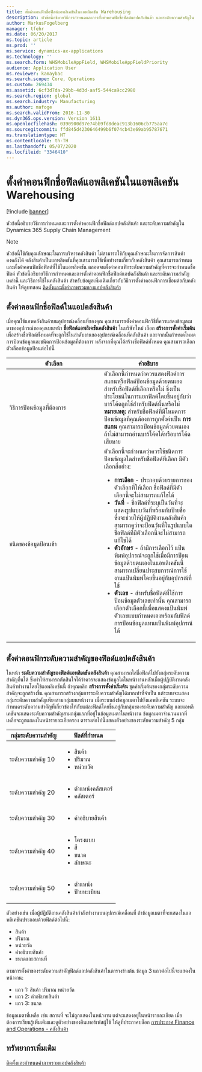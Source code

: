```yaml
---
title: ตั้งค่าคอนฟิกชื่อฟิลด์แอพลิเคชันในแอพลิเคชัน Warehousing
description: หัวข้อนี้อธิบายวิธีการกำหนดและการตั้งค่าคอนฟิกชื่อฟิลด์แอปคลังสินค้า และระดับความสำคัญใน Dynamics 365 Supply Chain Management
author: MarkusFogelberg
manager: tfehr
ms.date: 06/20/2017
ms.topic: article
ms.prod: ''
ms.service: dynamics-ax-applications
ms.technology: ''
ms.search.form: WHSMobileAppField, WHSMobileAppFieldPriority
audience: Application User
ms.reviewer: kamaybac
ms.search.scope: Core, Operations
ms.custom: 269434
ms.assetid: 6cf3d7da-29bb-4d3d-aaf5-544ca9cc2980
ms.search.region: global
ms.search.industry: Manufacturing
ms.author: mafoge
ms.search.validFrom: 2016-11-30
ms.dyn365.ops.version: Version 1611
ms.openlocfilehash: 0390900d97e74bb9fd8deac913b1606cb775aa7c
ms.sourcegitcommit: ffd845d4230646499b6f074cb43e69ab95787671
ms.translationtype: HT
ms.contentlocale: th-TH
ms.lasthandoff: 05/07/2020
ms.locfileid: "3346410"
---
```

# <a name="configure-app-field-names-in-warehousing-app"></a>ตั้งค่าคอนฟิกชื่อฟิลด์แอพลิเคชันในแอพลิเคชัน Warehousing

[!include [banner](../includes/banner.md)]

หัวข้อนี้อธิบายวิธีการกำหนดและการตั้งค่าคอนฟิกชื่อฟิลด์แอปคลังสินค้า และระดับความสำคัญใน Dynamics 365 Supply Chain Management 

> [!NOTE]
> หัวข้อนี้ใช้กับคุณลักษณะในการบริหารคลังสินค้า ไม่สามารถใช้กับคุณลักษณะในการจัดการสินค้าคงคลังได้ คลังสินค้าเป็นแอพลิเคชันที่คุณสามารถใช้เพื่อทำงานเกี่ยวกับคลังสินค้า คุณสามารถกำหนดและตั้งค่าคอนฟิกชื่อฟิลด์ที่ใช้ในแอพลิเคชัน ตลอดจนตั้งค่าคอนฟิกระดับความสำคัญที่ควรจะกำหนดชื่อฟิลด์ หัวข้อนี้อธิบายวิธีการกำหนดและการตั้งค่าคอนฟิกชื่อฟิลด์แอปคลังสินค้า และระดับความสำคัญเหล่านี้ และวิธีการใช้ในคลังสินค้า สำหรับข้อมูลเพิ่มเติมเกี่ยวกับวิธีการตั้งค่าคอนฟิกการเชื่อมต่อกับคลังสินค้า ให้ดูบทสอน [ติดตั้งและตั้งค่าภาพรวมของแอปคลังสินค้า](install-configure-warehousing-app.md)

## <a name="configure-warehousing-app-field-names"></a>ตั้งค่าคอนฟิกชื่อฟิลด์ในแอปคลังสินค้า

เมื่อคุณใช้แอพคลังสินค้าบนอุปกรณ์เคลื่อนที่ของคุณ คุณสามารถตั้งค่าคอนฟิกวิธีที่ควรแสดงข้อมูลเมตาของอุปกรณ์ของคุณบนหน้า **ชื่อฟิลด์แอพลิเคชันคลังสินค้า** ในบริษัทใหม่ เลือก **สร้างการตั้งค่าเริ่มต้น** เพื่อสร้างชื่อฟิลด์ทั้งหมดที่จะถูกใช้ในลำดับงานของอุปกรณ์เคลื่อนที่คลังสินค้า และจากนั้นกำหนดโหมดการป้อนข้อมูลและชนิดการป้อนข้อมูลที่ต้องการ หลังจากที่คุณได้สร้างชื่อฟิลด์ทั้งหมด คุณสามารถเลือกตัวเลือกข้อมูลป้อนต่อไปนี้

<table>
<colgroup>
<col width="50%" />
<col width="50%" />
</colgroup>
<thead>
<tr class="header">
<th>ตัวเลือก</th>
<th>คำอธิบาย</th>
</tr>
</thead>
<tbody>
<tr class="odd">
<td>วิธีการป้อนข้อมูลที่ต้องการ</td>
<td>ตัวเลือกนี้กำหนดว่าควรแสดงฟิลด์การสแกนหรือฟิลด์ป้อนข้อมูลด้วยตนเองสำหรับชื่อฟิลด์ที่เลือกหรือไม่ ซึ่งเป็นประโยชน์ในการแยกฟิลด์โดยขึ้นอยู่กับว่าบาร์โค้ดถูกใช้สำหรับฟิลด์นั้นหรือไม่ <strong>หมายเหตุ:</strong> สำหรับชื่อฟิลด์ที่มีโหมดการป้อนข้อมูลที่คุณต้องการถูกตั้งค่าเป็น <strong>การสแกน</strong> คุณสามารถป้อนข้อมูลด้วยตนเองถ้าไม่สามารถอ่านบาร์โค้ดได้หรือบาร์โค้ดเสียหาย</td>
</tr>
<tr class="even">
<td>ชนิดของข้อมูลป้อนเข้า</td>
<td>ตัวเลือกนี้จะกำหนดว่าควรใช้ชนิดการป้อนข้อมูลใดสำหรับชื่อฟิลด์ที่เลือก มีตัวเลือกสี่อย่าง:
<ul>
<li><strong>การเลือก</strong> - ประกอบด้วยรายการของตัวเลือกที่ให้เลือก ชื่อฟิลด์ที่มีตัวเลือกนี้จะไม่สามารถแก้ไขได้</li>
<li><strong>วันที่</strong> - ชื่อฟิลด์ที่ระบุเป็นวันที่จะแสดงรูปแบบวันที่พร้อมกับป้ายชื่อ ซึ่งจะช่วยให้ผู้ปฏิบัติงานคลังสินค้าสามารถดูว่าจะป้อนวันที่ในรูปแบบใด ชื่อฟิลด์ที่มีตัวเลือกนี้จะไม่สามารถแก้ไขได้</li>
<li><strong>ตัวอักษร</strong> - ถ้ามีการเลือกไว้ แป้นพิมพ์อุปกรณ์จะถูกใช้เมื่อมีการป้อนข้อมูลด้วยตนเองในแอพลิเคชันนี้ สามารถเปลี่ยนประสบการณ์การใช้งานแป้นพิมพ์โดยขึ้นอยู่กับอุปกรณ์ที่ใช้</li>
<li><strong>ตัวเลข</strong> - สำหรับชื่อฟิลด์ที่ใช้การป้อนข้อมูลตัวเลขเท่านั้น คุณสามารถเลือกตัวเลือกนี้เพื่อแสดงแป้นพิมพ์ตัวเลขแบบกำหนดเองพร้อมกับฟิลด์การป้อนข้อมูลแทนแป้นพิมพ์อุปกรณ์ได้</li>
</ul></td>
</tr>
</tbody>
</table>

## <a name="configure-warehousing-app-field-priority"></a>ตั้งค่าคอนฟิกระดับความสำคัญของฟิลด์แอปคลังสินค้า

ในหน้า **ระดับความสำคัญของฟิลด์แอพลิเคชันคลังสินค้า** คุณสามารถใส่ชื่อฟิลด์ไปยังกลุ่มระดับความสำคัญอื่นได้ ซึ่งทำให้สามารถตัดสินใจได้ว่าควรจะแสดงข้อมูลใดในหน้างานหลักเมื่อผู้ปฏิบัติงานคลังสินค้าทำงานโดยใช้แอพลิเคชันนี้ ถ้าคุณคลิก **สร้างการตั้งค่าเริ่มต้น** ชุดค่าเริ่มต้นของกลุ่มระดับความสำคัญจะถูกสร้างขึ้น คุณสามารถสร้างกลุ่มการระดับความสำคัญได้มากเท่าที่จำเป็น แต่ระบบจะแสดงกลุ่มระดับความสำคัญเพียงสามกลุ่มบนหน้างาน เมื่อระบบส่งข้อมูลเมตาไปยังแอพลิเคชัน ระบบจะกำหนดระดับความสำคัญที่เกี่ยวข้องให้กับแต่ละฟิลด์โดยขึ้นอยู่กับกลุ่มของระดับความสำคัญ และแอพลิเคชันจะแสดงระดับความสำคัญสามกลุ่มแรกที่อยู่ในข้อมูลเมตาในหน้างาน ข้อมูลเมตาจำนวนมากที่เหลือจะถูกแสดงในหน้ารายละเอียดรอง ตารางต่อไปนี้แสดงตัวอย่างของระดับความสำคัญ 5 กลุ่ม

<table>
<colgroup>
<col width="50%" />
<col width="50%" />
</colgroup>
<thead>
<tr class="header">
<th>กลุ่มระดับความสำคัญ</th>
<th>ฟิลด์ที่กำหนด</th>
</tr>
</thead>
<tbody>
<tr class="odd">
<td> ระดับความสำคัญ 10</td>
<td><ul>
<li>สินค้า</li>
<li>ปริมาณ</li>
<li>หน่วยวัด</li>
</ul></td>
</tr>
<tr class="even">
<td> ระดับความสำคัญ 20</td>
<td><ul>
<li>ตำแหน่งคลัสเตอร์</li>
<li>คลัสเตอร์</li>
</ul></td>
</tr>
<tr class="odd">
<td> ระดับความสำคัญ 30</td>
<td><ul>
<li>คำอธิบายสินค้า</li>
</ul></td>
</tr>
<tr class="even">
<td> ระดับความสำคัญ 40</td>
<td><ul>
<li>โครงแบบ</li>
<li>สี</li>
<li>ขนาด</li>
<li>ลักษณะ</li>
</ul></td>
</tr>
<tr class="odd">
<td> ระดับความสำคัญ 50</td>
<td><ul>
<li>ตำแหน่ง</li>
<li>ป้ายทะเบียน</li>
</ul></td>
</tr>
</tbody>
</table>

ตัวอย่างเช่น เมื่อผู้ปฏิบัติงานคลังสินค้ากำลังทำงานบนอุปกรณ์เคลื่อนที่ ถ้าข้อมูลเมตาที่จะแสดงในแอพลิเคชันประกอบด้วยฟิลด์ต่อไปนี้:

-   สินค้า
-   ปริมาณ
-   หน่วยวัด
-   คำอธิบายสินค้า
-   ขนาดและสถานที่

ตามการตั้งค่าของระดับความสำคัญฟิลด์แอปคลังสินค้าในตารางข้างต้น ข้อมูล 3 แถวต่อไปนี้จะแสดงในหน้างาน:

-   แถว 1: สินค้า ปริมาณ หน่วยวัด
-   แถว 2: คำอธิบายสินค้า
-   แถว 3: ขนาด

ข้อมูลเมตาที่เหลือ เช่น สถานที่ จะไม่ถูกแสดงในหน้างาน แต่จะแสดงอยู่ในหน้ารายละเอียด เมื่อต้องการเรียนรู้เพิ่มเติมและดูตัวอย่างของอินเทอร์เฟสผู้ใช้ ให้ดูที่ประกาศบล็อก [การประกาศ Finance and Operations - คลังสินค้า](https://blogs.msdn.microsoft.com/dynamicsaxscm/2017/01/20/announcing-dynamics-365-for-operations-warehousing/)

<a name="additional-resources"></a>ทรัพยากรเพิ่มเติม
--------

[ติดตั้งและกำหนดค่าภาพรวมแอปคลังสินค้า](install-configure-warehousing-app.md)
